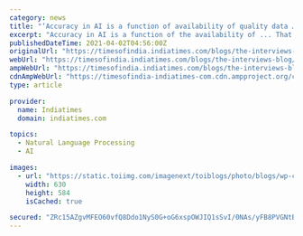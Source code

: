 ```yaml
---
category: news
title: "‘Accuracy in AI is a function of availability of quality data … building NLP tools for low-resource Indian languages is hard’"
excerpt: "Accuracy in AI is a function of the availability of ... That’s called addressing a native language translation. But at IBM, that’s not what we’re talking about. We are talking about really ..."
publishedDateTime: 2021-04-02T04:56:00Z
originalUrl: "https://timesofindia.indiatimes.com/blogs/the-interviews-blog/accuracy-in-ai-is-a-function-of-availability-of-quality-data-building-nlp-tools-for-low-resource-indian-languages-is-hard/"
webUrl: "https://timesofindia.indiatimes.com/blogs/the-interviews-blog/accuracy-in-ai-is-a-function-of-availability-of-quality-data-building-nlp-tools-for-low-resource-indian-languages-is-hard/"
ampWebUrl: "https://timesofindia.indiatimes.com/blogs/the-interviews-blog/accuracy-in-ai-is-a-function-of-availability-of-quality-data-building-nlp-tools-for-low-resource-indian-languages-is-hard/"
cdnAmpWebUrl: "https://timesofindia-indiatimes-com.cdn.ampproject.org/c/s/timesofindia.indiatimes.com/blogs/the-interviews-blog/accuracy-in-ai-is-a-function-of-availability-of-quality-data-building-nlp-tools-for-low-resource-indian-languages-is-hard/"
type: article

provider:
  name: Indiatimes
  domain: indiatimes.com

topics:
  - Natural Language Processing
  - AI

images:
  - url: "https://static.toiimg.com/imagenext/toiblogs/photo/blogs/wp-content/uploads/2021/04/Gargi_Dasgupta-1.jpg"
    width: 630
    height: 584
    isCached: true

secured: "ZRc15AZgvMFEO60vfQ8Ddo1NyS0G+oG6xspOWJIQ1sSvI/0NAs/yFB8PVGNtB10E0b0+pNWdbwUmgX5PELjbvu3ponkeIh11Nymi9iGFCqb+a/J/JglYUEius5SQ2jRBTyzeHqzD5bPyqXK9Y0C0wBXmBb6LD8KYB7SxFlpsZJrbmkpPGqlxroZUA6P36FWz5l0ArVk3Pc7AMCmLUaGpVeIiTI4iUjry3NXtvRhnn0yeBnirW7t1gFg+uySiaAQsIhvG4Uz/OG68oBlpEBPhs9hTG8g0IENuzCDnSoZVe1DwJqqaoCwKZViva0KdI1f0F99271LwLuia7gusZOztW/fn3uCc4ENFad4ZiPW95nI=;9wFF6G+IYN02BF0dNVnV3g=="
---
```



